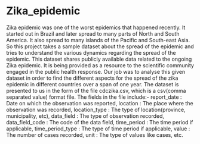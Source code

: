 # Zika_epidemic
Zika epidemic was one of the worst epidemics that happened recently. It started out in Brazil and later spread to many parts of North and South America. It also spread to many islands of the Pacific and South-east Asia.  So this project takes a sample dataset about the spread of the epidemic and tries to understand the various dynamics regarding the spread of the epidemic.
This dataset shares publicly available data related to the ongoing Zika epidemic. It is being provided as a resource to the scientific community engaged in the public health response. 
Our job was to analyse this given dataset in order to find the different aspects for the spread of the zika epidemic in different countries over a span of one year.
The dataset is presented to us in the form of the file cdczika.csv, which is a csv(comma separated value) format file.
The fields in the file include:-  report_date : Date on which the observation was reported, location : The place where the observation was recorded, location_type : The type of location(province, municipality, etc), data_field : The type of observation recorded, data_field_code : The code of the data field, time_period : The time period if applicable, time_period_type : The type of time period if applicable, value : The number of cases recorded, unit : The type of values like cases, etc.
